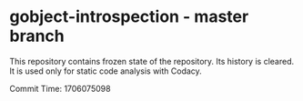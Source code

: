 # gobject-introspection - master branch

This repository contains frozen state of the repository.
Its history is cleared. It is used only for static code
analysis with Codacy.

Commit Time: 1706075098